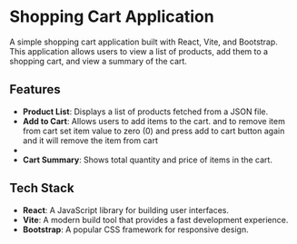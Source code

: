 # Shopping Cart Application

A simple shopping cart application built with React, Vite, and Bootstrap. This application allows users to view a list of products, add them to a shopping cart, and view a summary of the cart.

## Features

- **Product List**: Displays a list of products fetched from a JSON file.
- **Add to Cart**: Allows users to add items to the cart. and to remove item from cart set item value to zero (0) and press add to cart button 
again and it will remove the item from cart
- 
- **Cart Summary**: Shows total quantity and price of items in the cart.

## Tech Stack

- **React**: A JavaScript library for building user interfaces.
- **Vite**: A modern build tool that provides a fast development experience.
- **Bootstrap**: A popular CSS framework for responsive design.

